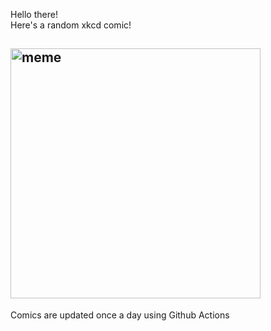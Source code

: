 Hello there! <br>Here's a random xkcd comic!<br>
## <img src="https://imgs.xkcd.com/comics/greatest_scientist.png" alt="meme" width="400"/><br>
Comics are updated once a day using Github Actions